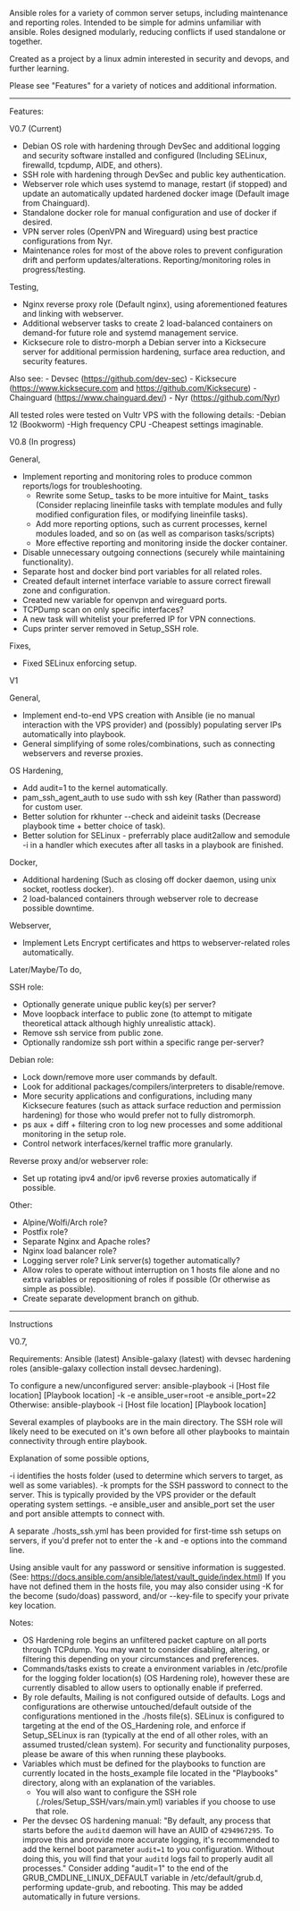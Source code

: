 Ansible roles for a variety of common server setups, including maintenance and reporting roles. Intended to be simple for admins unfamiliar with ansible. Roles designed modularly, reducing conflicts if used standalone or together.

Created as a project by a linux admin interested in security and devops, and further learning.

Please see "Features" for a variety of notices and additional information.

-----
Features:

V0.7 (Current)

- Debian OS role with hardening through DevSec and additional logging and security software installed and configured (Including SELinux, firewalld, tcpdump, AIDE, and others).
- SSH role with hardening through DevSec and public key authentication.
- Webserver role which uses systemd to manage, restart (if stopped) and update an automatically updated hardened docker image (Default image from Chainguard).
- Standalone docker role for manual configuration and use of docker if desired.
- VPN server roles (OpenVPN and Wireguard) using best practice configurations from Nyr.
- Maintenance roles for most of the above roles to prevent configuration drift and perform updates/alterations. Reporting/monitoring roles in progress/testing.

Testing,
- Nginx reverse proxy role (Default nginx), using aforementioned features and linking with webserver.
- Additional webserver tasks to create 2 load-balanced containers on demand-for future role and systemd management service.
- Kicksecure role to distro-morph a Debian server into a Kicksecure server for additional permission hardening, surface area reduction, and security features.

Also see:
	- Devsec (https://github.com/dev-sec)
	- Kicksecure (https://www.kicksecure.com and https://github.com/Kicksecure)
	- Chainguard (https://www.chainguard.dev/)
	- Nyr (https://github.com/Nyr)	

All tested roles were tested on Vultr VPS with the following details:
	-Debian 12 (Bookworm)
	-High frequency CPU
	-Cheapest settings imaginable.

V0.8 (In progress)

General,
- Implement reporting and monitoring roles to produce common reports/logs for troubleshooting.
	- Rewrite some Setup_ tasks to be more intuitive for Maint_ tasks (Consider replacing lineinfile tasks with template modules and fully modified configuration files, or modifying lineinfile tasks).
	- Add more reporting options, such as current processes, kernel modules loaded, and so on (as well as comparison tasks/scripts)
	- More effective reporting and monitoring inside the docker container.
- Disable unnecessary outgoing connections (securely while maintaining functionality).
- Separate host and docker bind port variables for all related roles.
- Created default internet interface variable to assure correct firewall zone and configuration.
- Created new variable for openvpn and wireguard ports.
- TCPDump scan on only specific interfaces?
- A new task will whitelist your preferred IP for VPN connections.
- Cups printer server removed in Setup_SSH role.



Fixes,

- Fixed SELinux enforcing setup.

V1

General,
- Implement end-to-end VPS creation with Ansible (ie no manual interaction with the VPS provider) and (possibly) populating server IPs automatically into playbook.
- General simplifying of some roles/combinations, such as connecting webservers and reverse proxies.

OS Hardening,
- Add audit=1 to the kernel automatically.
- pam_ssh_agent_auth to use sudo with ssh key (Rather than password) for custom user.
- Better solution for rkhunter --check and aideinit tasks (Decrease playbook time + better choice of task).
- Better solution for SELinux - preferrably place audit2allow and semodule -i in a handler which executes after all tasks in a playbook are finished.

Docker,
- Additional hardening (Such as closing off docker daemon, using unix socket, rootless docker).
- 2 load-balanced containers through webserver role to decrease possible downtime.

Webserver,
- Implement Lets Encrypt certificates and https to webserver-related roles automatically.

Later/Maybe/To do,

SSH role:	
- Optionally generate unique public key(s) per server?
- Move loopback interface to public zone (to attempt to mitigate theoretical attack although highly unrealistic attack).
- Remove ssh service from public zone.
- Optionally randomize ssh port within a specific range per-server?

Debian role:
- Lock down/remove more user commands by default.
- Look for additional packages/compilers/interpreters to disable/remove.
- More security applications and configurations, including many Kicksecure features (such as attack surface reduction and permission hardening) for those who would prefer not to fully distromorph.
- ps aux + diff + filtering cron to log new processes and some additional monitoring in the setup role.
- Control network interfaces/kernel traffic more granularly.

Reverse proxy and/or webserver role:
- Set up rotating ipv4 and/or ipv6 reverse proxies automatically if possible.

Other:
- Alpine/Wolfi/Arch role?
- Postfix role?
- Separate Nginx and Apache roles?
- Nginx load balancer role?
- Logging server role? Link server(s) together automatically?
- Allow roles to operate without interruption on 1 hosts file alone and no extra variables or repositioning of roles if possible (Or otherwise as simple as possible).
- Create separate development branch on github.

-----
Instructions

V0.7,

Requirements:
Ansible (latest)
Ansible-galaxy (latest) with devsec hardening roles (ansible-galaxy collection install devsec.hardening).

To configure a new/unconfigured server: ansible-playbook -i [Host file location] [Playbook location] -k -e ansible_user=root -e ansible_port=22
Otherwise: ansible-playbook -i [Host file location] [Playbook location]

Several examples of playbooks are in the main directory. The SSH role will likely need to be executed on it's own before all other playbooks to maintain connectivity through entire playbook.

Explanation of some possible options,

-i identifies the hosts folder (used to determine which servers to target, as well as some variables).
-k prompts for the SSH password to connect to the server. This is typically provided by the VPS provider or the default operating system settings.
-e ansible_user and ansible_port set the user and port ansible attempts to connect with.

A separate ./hosts_ssh.yml has been provided for first-time ssh setups on servers, if you'd prefer not to enter the -k and -e options into the command line.

Using ansible vault for any password or sensitive information is suggested. (See: https://docs.ansible.com/ansible/latest/vault_guide/index.html)
If you have not defined them in the hosts file, you may also consider using -K for the become (sudo/doas) password, and/or --key-file to specify your private key location.

Notes:
- OS Hardening role begins an unfiltered packet capture on all ports through TCPdump. You may want to consider disabling, altering, or filtering this depending on your circumstances and preferences.
- Commands/tasks exists to create a environment variables in /etc/profile for the logging folder location(s) (OS Hardening role), however these are currently disabled to allow users to optionally enable if preferred.
- By role defaults,
	Mailing is not configured outside of defaults.
	Logs and configurations are otherwise untouched/default outside of the configurations mentioned in the ./hosts file(s).
	SELinux is configured to targeting at the end of the OS_Hardening role, and enforce if Setup_SELinux is ran (typically at the end of all other roles, with an assumed trusted/clean system). For security and functionality purposes, please be aware of this when running these playbooks.
- Variables which must be defined for the playbooks to function are currently located in the hosts_example file located in the "Playbooks" directory, along with an explanation of the variables.
	- You will also want to configure the SSH role (./roles/Setup_SSH/vars/main.yml) variables if you choose to use that role.
- Per the devsec OS hardening manual: "By default, any process that starts before the `auditd` daemon will have an AUID of `4294967295`. To improve this and provide more accurate logging, it's recommended to add the kernel boot parameter `audit=1` to you configuration. Without doing this, you will find that your `auditd` logs fail to properly audit all processes."
	Consider adding "audit=1" to the end of the GRUB_CMDLINE_LINUX_DEFAULT variable in /etc/default/grub.d, performing update-grub, and rebooting. This may be added automatically in future versions.
